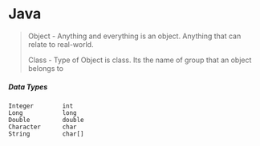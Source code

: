 # Java

> Object - Anything and everything is an object. Anything that can relate to real-world.
>
> Class - Type of Object is class. Its the name of group that an object belongs to

##### Data Types

```
Integer        int
Long           long
Double         double
Character      char
String         char[]
```



